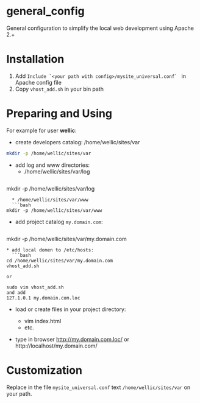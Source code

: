 general_config
==============

General configuration to simplify the local web development using Apache 2.+

Installation
===================
1. Add ```Include `<your path with config>/mysite_universal.conf` ``` in Apache config file
2. Copy `vhost_add.sh` in your bin path 

Preparing and Using
===================

For example for user **wellic**:

* create developers catalog: /home/wellic/sites/var 
 ```bash
mkdir -p /home/wellic/sites/var
```

* add log and www directories:
  * /home/wellic/sites/var/log
  ```bash
mkdir -p /home/wellic/sites/var/log
```
  * /home/wellic/sites/var/www
  ```bash
mkdir -p /home/wellic/sites/var/www
```

* add project catalog `my.domain.com`:
  ```bash
mkdir -p /home/wellic/sites/var/my.domain.com
```
* add local domen to /etc/hosts:
  ```bash
cd /home/wellic/sites/var/my.domain.com
vhost_add.sh

or 

sudo vim vhost_add.sh
and add
127.1.0.1 my.domain.com.loc
```

* load or create files in your project directory:
  * vim index.html
  * etc.

* type in browser http://my.domain.com.loc/ or http://localhost/my.domain.com/

Customization
=============

Replace in the file `mysite_universal.conf` text `/home/wellic/sites/var` on your path.

